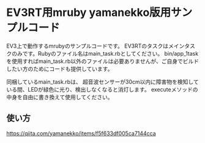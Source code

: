 # EV3RT用mruby yamanekko版用サンプルコード

EV3上で動作するmrubyのサンプルコードです。
EV3RTのタスクはメインタスクのみです。Rubyのファイル名はmain_task.rbとしてください。
bin/app_1task を使用すればmain_task.rb以外のファイルは必要ありませんが、ご自身でビルドしたい方のためにコードも提供しています。

同梱しているmain_task.rbは、
超音波センサーが30cm以内に障害物を検知している間、LEDが緑色に光り、検出しなくなると消灯します。
executeメソッドの中身を自由に書き換えて使用してください。

## 使い方
https://qiita.com/yamanekko/items/f5f633df005ca7144cca
